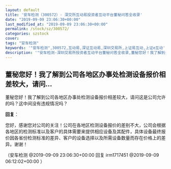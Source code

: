 ```yaml
---
layout: default
title: '安车检测（300572）- 深交所互动易投资者互动平台董秘问答全收录'
date: "2019-09-09 23:06:30+00:00"
last_modified_at: "2019-09-09 23:06:30+00:00"
permalink: /stock/sz/300572/
categories: szstock
cover: 
tags: "安车检测"
keywords: '"安车检测",300572,互动易,深证互动易,深圳交易所,上证易互动,上证e互动'
description: '"安车检测-深圳交易所投资者互动平台董秘问答全收录,董秘您好！我了解到公司各地区办事处检测设备报价相差较大，请问这是公司允许的吗？这中间没有违规情况吗？"'
---
```


## 董秘您好！我了解到公司各地区办事处检测设备报价相差较大，请问...

董秘您好！我了解到公司各地区办事处检测设备报价相差较大，请问这是公司允许的吗？这中间没有违规情况吗？

**回复**：

您好，感谢您对公司的关注！公司在各地区检测设备报价的差别不大，公司会根据各地区的检测标准以及客户的具体需要来提供相应设备及其配件，具体设备最终报价因各省份检测标准的差异、客户的设备选择以及所需设备数量而存在价格上的差异。谢谢！ 

（安车检测  @2019-09-09 23:06:30+00:00 回复 irm1717451  @2019-09-09 06:12:02+00:00 ）

